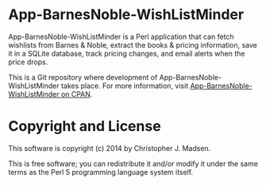 App-BarnesNoble-WishListMinder
==============================

App-BarnesNoble-WishListMinder is a Perl application that can fetch wishlists from Barnes & Noble, extract the books & pricing information, save it in a SQLite database, track pricing changes, and email alerts when the price drops.

This is a Git repository where development of App-BarnesNoble-WishListMinder takes place.  For more information, visit [App-BarnesNoble-WishListMinder on CPAN](https://metacpan.org/release/App-BarnesNoble-WishListMinder).



Copyright and License
=====================

This software is copyright (c) 2014 by Christopher J. Madsen.

This is free software; you can redistribute it and/or modify it under
the same terms as the Perl 5 programming language system itself.

